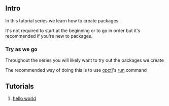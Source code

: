 ## Intro

In this tutorial series we learn how to create packages

It's not required to start at the beginning or to go in order but it's
recommended if you're new to packages.

### Try as we go

Throughout the series you will likely want to try out the packages we
create

The recommended way of doing this is to use [opctl](https://opctl.io)'s
[run](https://opctl.io/docs/cli/run.html) command

## Tutorials

1. [hello world](1-hello-world/README.md)

